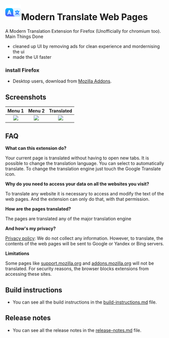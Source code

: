 
# <img src="https://github.com/moodynooby/modern_TWP/blob/master/src/icons/icon-128.png" height="50">Modern Translate Web Pages
A Modern Translation Extension for Firefox (Unofficially for chromium too).
Main Things Done  
- cleaned up UI by removing ads for clean experience and mordernising the ui  
- made the UI faster

### install Firefox
- Desktop users, download from [Mozilla Addons](https://addons.mozilla.org/en-US/firefox/addon/modern-translate-web-pages/).

## Screenshots
|                                           Menu 1                                            |                                           Menu 2                                            |                                         Translated                                          |
| :-----------------------------------------------------------------------------------------: | :-----------------------------------------------------------------------------------------: | :-----------------------------------------------------------------------------------------: |
| <img src="https://addons.mozilla.org/user-media/previews/full/258/258434.png" height="200"> | <img src="https://addons.mozilla.org/user-media/previews/full/258/258435.png" height="200"> | <img src="https://addons.mozilla.org/user-media/previews/full/258/258436.png" height="200"> |
## FAQ

**What can this extension do?**

Your current page is translated without having to open new tabs.
It is possible to change the translation language.
You can select to automatically translate.
To change the translation engine just touch the Google Translate icon. 

**Why do you need to access your data on all the websites you visit?**

To translate any website it is necessary to access and modify the text of the web pages. And the extension can only do that, with that permission.

**How are the pages translated?**

The pages are translated any of the major translation engine 

**And how's my privacy?**

[Privacy policy](https://addons.mozilla.org/addon/traduzir-paginas-web/privacy/): We do not collect any information. However, to translate, the contents of the web pages will be sent to Google or Yandex or Bing servers.

**Limitations**

Some pages like [support.mozilla.org](https://support.mozilla.org/) and [addons.mozilla.org](http://addons.mozilla.org/) will not be translated. For security reasons, the browser blocks extensions from accessing these sites.

## Build instructions
- You can see all the build instructions in the [build-instructions.md](build-instructions.md) file.


## Release notes
- You can see all the release notes in the [release-notes.md](release-notes.md) file.